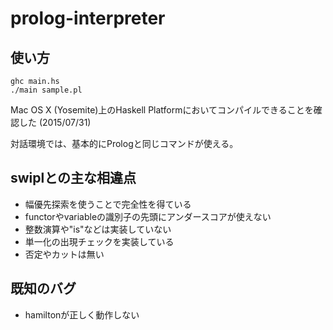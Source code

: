 # prolog-interpreter

## 使い方
```
ghc main.hs
./main sample.pl
```
Mac OS X (Yosemite)上のHaskell Platformにおいてコンパイルできることを確認した (2015/07/31)

対話環境では、基本的にPrologと同じコマンドが使える。

## swiplとの主な相違点
- 幅優先探索を使うことで完全性を得ている
- functorやvariableの識別子の先頭にアンダースコアが使えない
- 整数演算や"is"などは実装していない
- 単一化の出現チェックを実装している
- 否定やカットは無い

## 既知のバグ
- hamiltonが正しく動作しない
